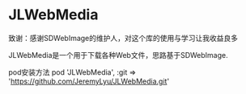 # JLWebMedia
致谢：感谢SDWebImage的维护人，对这个库的使用与学习让我收益良多

JLWebMedia是一个用于下载各种Web文件，思路基于SDWebImage.

pod安装方法
pod 'JLWebMedia', :git => 'https://github.com/JeremyLyu/JLWebMedia.git'
